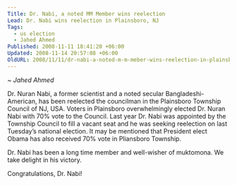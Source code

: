 ```yaml
---
Title: Dr. Nabi, a noted MM Member wins reelection
Lead: Dr. Nabi wins reelection in Plainsboro, NJ
Tags:
  - us election
  - Jahed Ahmed
Published: 2008-11-11 18:41:20 +06:00
Updated: 2008-11-14 20:57:08 +06:00
OldURL: 2008/11/11/dr-nabi-a-noted-m-m-meber-wins-reelection-in-plainsboro-nj/
---
```


~ *Jahed Ahmed*

Dr. Nuran Nabi, a former scientist and a noted secular Bangladeshi-American, has been reelected the councilman in the Plainsboro Township Council of NJ, USA. Voters in Plainsboro overwhelmingly elected Dr. Nuran Nabi with 70% vote to the Council. Last year Dr. Nabi was appointed by the Township Council to fill a vacant seat and he was seeking reelection on last Tuesday’s national election. It may be mentioned that President elect Obama has also received 70% vote in Pliansboro Township. 

Dr. Nabi has been a long time member and well-wisher of muktomona. We take delight in his victory.

Congratulations, Dr. Nabi!
